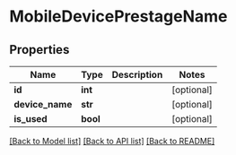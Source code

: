 # MobileDevicePrestageName

## Properties
Name | Type | Description | Notes
------------ | ------------- | ------------- | -------------
**id** | **int** |  | [optional] 
**device_name** | **str** |  | [optional] 
**is_used** | **bool** |  | [optional] 

[[Back to Model list]](../README.md#documentation-for-models) [[Back to API list]](../README.md#documentation-for-api-endpoints) [[Back to README]](../README.md)


